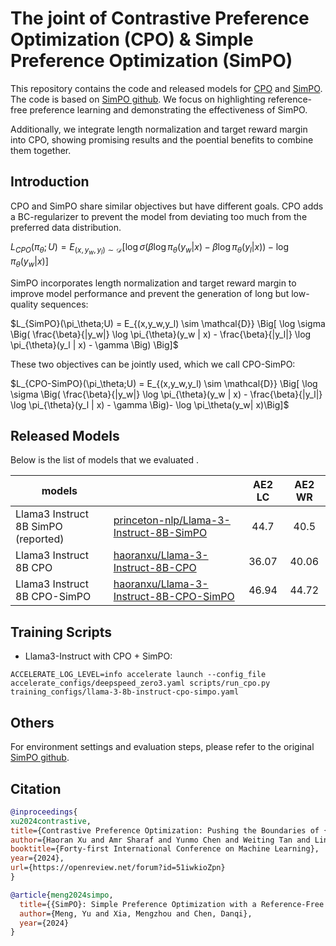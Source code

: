 # The joint of Contrastive Preference Optimization (CPO) & Simple Preference Optimization (SimPO)

This repository contains the code and released models for [CPO](https://arxiv.org/pdf/2401.08417) and [SimPO](https://arxiv.org/abs/2405.14734). The code is based on [SimPO github](https://github.com/princeton-nlp/SimPO). We focus on highlighting reference-free preference learning and demonstrating the effectiveness of SimPO. 

Additionally, we integrate length normalization and target reward margin into CPO, showing promising results and the poential benefits to combine them together. 

## Introduction
CPO and SimPO share similar objectives but have different goals. CPO adds a BC-regularizer to prevent the model from deviating too much from the preferred data distribution.

$L_{CPO}(\pi_\theta;U) = E_{(x,y_w,y_l) \sim \mathcal{D}} \Big[ \log \sigma \Big( \beta \log \pi_{\theta}(y_w | x)  - \beta \log \pi_{\theta}(y_l | x) \Big) - \log \pi_\theta(y_w| x)\Big]$

SimPO incorporates length normalization and target reward margin to improve model performance and prevent the generation of long but low-quality sequences:

$L_{SimPO}(\pi_\theta;U) = E_{(x,y_w,y_l) \sim \mathcal{D}} \Big[ \log \sigma \Big( \frac{\beta}{|y_w|} \log \pi_{\theta}(y_w | x)  - \frac{\beta}{|y_l|} \log \pi_{\theta}(y_l | x)  - \gamma  \Big) \Big]$

These two objectives can be jointly used, which we call CPO-SimPO:

$L_{CPO-SimPO}(\pi_\theta;U) = E_{(x,y_w,y_l) \sim \mathcal{D}} \Big[ \log \sigma \Big( \frac{\beta}{|y_w|} \log \pi_{\theta}(y_w | x)  - \frac{\beta}{|y_l|} \log \pi_{\theta}(y_l | x)  - \gamma  \Big)- \log \pi_\theta(y_w| x)\Big]$

## Released Models
Below is the list of models that we evaluated .

| models                       |                                                                                                           | AE2 LC | AE2 WR |
|------------------------------|-----------------------------------------------------------------------------------------------------------|:------:|:------:|
| Llama3 Instruct 8B SimPO (reported)     | [princeton-nlp/Llama-3-Instruct-8B-SimPO](https://huggingface.co/princeton-nlp/Llama-3-Instruct-8B-SimPO) |  44.7  |  40.5  |
| Llama3 Instruct 8B CPO       | [haoranxu/Llama-3-Instruct-8B-CPO](https://huggingface.co/haoranxu/Llama-3-Instruct-8B-CPO) |  36.07  |  40.06  |
| Llama3 Instruct 8B CPO-SimPO | [haoranxu/Llama-3-Instruct-8B-CPO-SimPO](https://huggingface.co/haoranxu/Llama-3-Instruct-8B-CPO-SimPO) |  46.94  |  44.72  |

## Training Scripts
* Llama3-Instruct with CPO + SimPO:
```shell
ACCELERATE_LOG_LEVEL=info accelerate launch --config_file accelerate_configs/deepspeed_zero3.yaml scripts/run_cpo.py training_configs/llama-3-8b-instruct-cpo-simpo.yaml
```
## Others
For environment settings and evaluation steps, please refer to the original [SimPO github](https://github.com/princeton-nlp/SimPO).

## Citation
```bibtex
@inproceedings{
xu2024contrastive,
title={Contrastive Preference Optimization: Pushing the Boundaries of {LLM} Performance in Machine Translation},
author={Haoran Xu and Amr Sharaf and Yunmo Chen and Weiting Tan and Lingfeng Shen and Benjamin Van Durme and Kenton Murray and Young Jin Kim},
booktitle={Forty-first International Conference on Machine Learning},
year={2024},
url={https://openreview.net/forum?id=51iwkioZpn}
}
```
```bibtex
@article{meng2024simpo,
  title={{SimPO}: Simple Preference Optimization with a Reference-Free Reward},
  author={Meng, Yu and Xia, Mengzhou and Chen, Danqi},
  year={2024}
}
```
